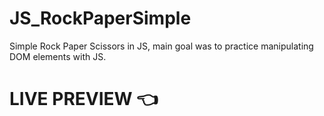 # JS_RockPaperSimple
Simple Rock Paper Scissors in JS, main goal was to practice manipulating DOM elements with JS.

# LIVE PREVIEW 👈
